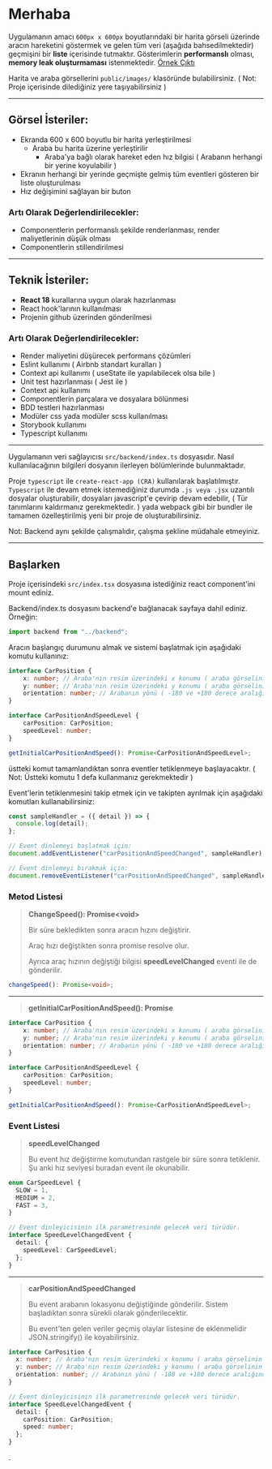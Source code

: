 # Merhaba

Uygulamanın amacı `600px x 600px` boyutlarındaki bir harita görseli üzerinde aracın hareketini göstermek ve gelen tüm veri (aşağıda bahsedilmektedir) geçmişini bir **liste** içerisinde tutmaktır. Gösterimlerin **performanslı** olması, **memory leak oluşturmaması** istenmektedir. [Örnek Çıktı](https://streamable.com/u1uol9)

Harita ve araba görsellerini `public/images/` klasöründe bulabilirsiniz. ( Not: Proje içerisinde dilediğiniz yere taşıyabilirsiniz )

---

## Görsel İsteriler:

- Ekranda 600 x 600 boyutlu bir harita yerleştirilmesi
  - Araba bu harita üzerine yerleştirilir
    - Araba'ya bağlı olarak hareket eden hız bilgisi ( Arabanın herhangi bir yerine koyulabilir )
- Ekranın herhangi bir yerinde geçmişte gelmiş tüm eventleri gösteren bir liste oluşturulması
- Hız değişimini sağlayan bir buton

### Artı Olarak Değerlendirilecekler:

- Componentlerin performanslı şekilde renderlanması, render maliyetlerinin düşük olması
- Componentlerin stillendirilmesi

---

## Teknik İsteriler:

- **React 18** kurallarına uygun olarak hazırlanması
- React hook'larının kullanılması
- Projenin github üzerinden gönderilmesi

### Artı Olarak Değerlendirilecekler:

- Render maliyetini düşürecek performans çözümleri
- Eslint kullanımı ( Airbnb standart kuralları )
- Context api kullanımı ( useState ile yapılabilecek olsa bile )
- Unit test hazırlanması ( Jest ile )
- Context api kullanımı
- Componentlerin parçalara ve dosyalara bölünmesi
- BDD testleri hazırlanması
- Modüler css yada modüler scss kullanılması
- Storybook kullanımı
- Typescript kullanımı

---

Uygulamanın veri sağlayıcısı `src/backend/index.ts` dosyasıdır. Nasıl kullanılacağının bilgileri dosyanın ilerleyen bölümlerinde bulunmaktadır.

Proje `typescript` ile `create-react-app (CRA)` kullanılarak başlatılmıştır. `Typescript` ile devam etmek istemediğiniz durumda `.js veya .jsx` uzantılı dosyalar oluşturabilir, dosyaları javascript'e çevirip devam edebilir, ( Tür tanımlarını kaldırmanız gerekmektedir. ) yada webpack gibi bir bundler ile tamamen özelleştirilmiş yeni bir proje de oluşturabilirsiniz.

Not: Backend aynı şekilde çalışmalıdır, çalışma şekline müdahale etmeyiniz.

---

## Başlarken

Proje içerisindeki `src/index.tsx` dosyasına istediğiniz react component'ini mount ediniz.

Backend/index.ts dosyasını backend'e bağlanacak sayfaya dahil ediniz. Örneğin:

```typescript
import backend from "../backend";
```

Aracın başlangıç durumunu almak ve sistemi başlatmak için aşağıdaki komutu kullanınız:

```typescript
interface CarPosition {
    x: number; // Araba'nın resim üzerindeki x konumu ( araba görselinin sol üst köşesinin konumu )
    y: number; // Araba'nın resim üzerindeki y konumu ( araba görselinin sol üst köşesinin konumu )
    orientation: number; // Arabanın yönü ( -180 ve +180 derece aralığında )
}

interface CarPositionAndSpeedLevel {
    carPosition: CarPosition;
    speedLevel: number;
}

getInitialCarPositionAndSpeed(): Promise<CarPositionAndSpeedLevel>;
```

üstteki komut tamamlandıktan sonra eventler tetiklenmeye başlayacaktır. ( Not: Üstteki komutu 1 defa kullanmanız gerekmektedir )

Event'lerin tetiklenmesini takip etmek için ve takipten ayrılmak için aşağıdaki komutları kullanabilirsiniz:

```typescript
const sampleHandler = ({ detail }) => {
  console.log(detail);
};

// Event dinlemeyi başlatmak için:
document.addEventListener("carPositionAndSpeedChanged", sampleHandler);

// Event dinlemeyi bırakmak için:
document.removeEventListener("carPositionAndSpeedChanged", sampleHandler);
```

### Metod Listesi

> **ChangeSpeed(): Promise<void\>**
>
> Bir süre bekledikten sonra aracın hızını değiştirir.
>
> Araç hızı değiştikten sonra promise resolve olur.
>
> Ayrıca araç hızının değiştiği bilgisi **speedLevelChanged** eventi ile de gönderilir.

```typescript
changeSpeed(): Promise<void>;
```

---

> **getInitialCarPositionAndSpeed(): Promise<CarPositionAndSpeedLevel>**

```typescript
interface CarPosition {
    x: number; // Araba'nın resim üzerindeki x konumu ( araba görselinin sol üst köşesinin konumu )
    y: number; // Araba'nın resim üzerindeki y konumu ( araba görselinin sol üst köşesinin konumu )
    orientation: number; // Arabanın yönü ( -180 ve +180 derece aralığında )
}

interface CarPositionAndSpeedLevel {
    carPosition: CarPosition;
    speedLevel: number;
}

getInitialCarPositionAndSpeed(): Promise<CarPositionAndSpeedLevel>;
```

### Event Listesi

> **speedLevelChanged**
>
> Bu event hız değiştirme komutundan rastgele bir süre sonra tetiklenir. Şu anki hız seviyesi buradan event ile okunabilir.

```typescript
enum CarSpeedLevel {
  SLOW = 1,
  MEDIUM = 2,
  FAST = 3,
}

// Event dinleyicisinin ilk parametresinde gelecek veri türüdür.
interface SpeedLevelChangedEvent {
  detail: {
    speedLevel: CarSpeedLevel;
  };
}
```

---

> **carPositionAndSpeedChanged**
>
> Bu event arabanın lokasyonu değiştiğinde gönderilir. Sistem başladıktan sonra sürekli olarak gönderilecektir.
>
> Bu event'ten gelen veriler geçmiş olaylar listesine de eklenmelidir JSON.stringify() ile koyabilirsiniz.

```typescript
interface CarPosition {
  x: number; // Araba'nın resim üzerindeki x konumu ( araba görselinin sol üst köşesinin konumu )
  y: number; // Araba'nın resim üzerindeki y konumu ( araba görselinin sol üst köşesinin konumu )
  orientation: number; // Arabanın yönü ( -180 ve +180 derece aralığında )
}

// Event dinleyicisinin ilk parametresinde gelecek veri türüdür.
interface SpeedLevelChangedEvent {
  detail: {
    carPosition: CarPosition;
    speed: number;
  };
}
```
.
